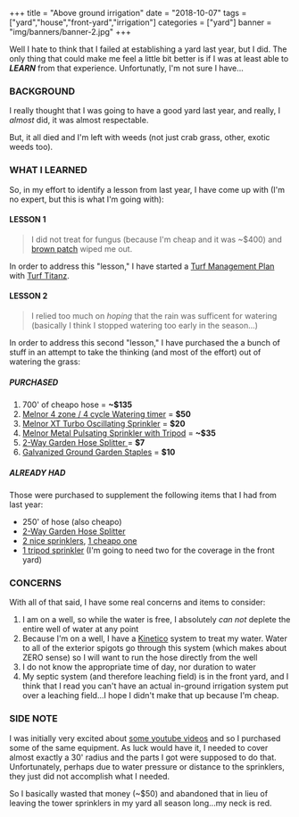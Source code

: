 +++
title = "Above ground irrigation"
date = "2018-10-07"
tags = ["yard","house","front-yard","irrigation"]
categories = ["yard"]
banner = "img/banners/banner-2.jpg"
+++

Well I hate to think that I failed at establishing a yard last year, but I did.
The only thing that could make me feel a little bit better is if I was at least
able to ***LEARN*** from that experience.  Unfortunatly, I'm not sure I have...
<!--more-->

### BACKGROUND

I really thought that I was going to have a good yard last year, and really, I
*almost* did, it was almost respectable.

But, it all died and I'm left with weeds (not just crab grass, other, exotic
weeds too).

### WHAT I LEARNED

So, in my effort to identify a lesson from last year, I have come
up with (I'm no expert, but this is what I'm going with):

#### LESSON 1

> I did not treat for fungus (because I'm cheap and it was ~$400) and
[brown patch](https://en.wikipedia.org/wiki/Brown_patch) wiped me out.

In order to address this "lesson," I have started a
[Turf Management Plan](https://turftitanz.com/services/turf-management-plans/)
with [Turf Titanz](http://turftitanz.com).

#### LESSON 2

> I relied too much on *hoping* that the rain was sufficent for watering
(basically I think I stopped watering too early in the season...)

In order to address this second "lesson," I have purchased the a bunch of stuff
in an attempt to take the thinking (and most of the effort) out of watering the
grass:

##### PURCHASED

1. 700' of cheapo hose = **~$135**
2. [Melnor 4 zone / 4 cycle Watering timer](https://amzn.to/2pNteFu) = **$50**
3. [Melnor XT Turbo Oscillating Sprinkler](https://amzn.to/2A4k65x) = **$20**
4. [Melnor Metal Pulsating Sprinkler with Tripod](https://www.amazon.com/gp/product/B00E3VRVLI/ref=od_aui_detailpages01?ie=UTF8&psc=1)
   = **~$35**
5. [2-Way Garden Hose Splitter ](https://amzn.to/2pPjTNr) = **$7**
6. [Galvanized Ground Garden Staples](https://amzn.to/2ybLwFo) = **$10**

##### ALREADY HAD

Those were purchased to supplement the following items that I had from last
year:

- 250' of hose (also cheapo)
- [2-Way Garden Hose Splitter ](https://amzn.to/2pPjTNr)
- [2 nice sprinklers](https://amzn.to/2QI0Q3c), [1 cheapo one](https://amzn.to/2A4QHrQ)
- [1 tripod sprinkler](https://amzn.to/2pN5bH5) (I'm going to need two for the coverage in the front yard)

### CONCERNS

With all of that said, I have some real concerns and items to consider:

1. I am on a well, so while the water is free, I absolutely *can not* deplete
   the entire well of water at any point
2. Because I'm on a well, I have a [Kinetico](https://www.kinetico.com) system
   to treat my water.  Water to all of the exterior spigots go through this
   system (which makes about ZERO sense) so I will want to run the hose directly
   from the well
3. I do not know the appropriate time of day, nor duration to water
4. My septic system (and therefore leaching field) is in the front yard, and I
   think that I read you can't have an actual in-ground irrigation system put
   over a leaching field...I hope I didn't make that up because I'm cheap.

### SIDE NOTE

I was initially very excited about
[some youtube videos](https://www.youtube.com/channel/UCGmz1qSJjvBPluouoOj1Qkg)
and so I purchased some of the same equipment.  As luck would have it, I needed
to cover almost exactly a 30' radius and the parts I got were supposed to do
that.  Unfortunately, perhaps due to water pressure or distance to the
sprinklers, they just did not accomplish what I needed.  

So I basically wasted that money (~$50) and abandoned that in lieu of leaving
the tower sprinklers in my yard all season long...my neck is red.